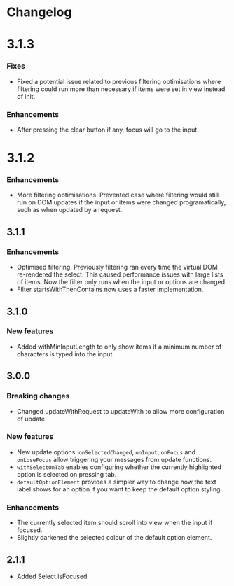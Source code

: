 # Changelog

# 3.1.3

### Fixes

- Fixed a potential issue related to previous filtering optimisations where filtering could run more than necessary if items were set in view instead of init.

### Enhancements

- After pressing the clear button if any, focus will go to the input.

# 3.1.2

### Enhancements

- More filtering optimisations. Prevented case where filtering would still run on DOM updates if the input or items were changed programatically, such as when updated by a request.

## 3.1.1

### Enhancements

- Optimised filtering. Previously filtering ran every time the virtual DOM re-rendered the select. This caused performance issues with large lists of items. Now the filter only runs when the input or options are changed.
- Filter startsWithThenContains now uses a faster implementation.

## 3.1.0

### New features

- Added withMinInputLength to only show items if a minimum number of characters is typed into the input.

## 3.0.0

### Breaking changes

- Changed updateWithRequest to updateWith to allow more configuration of update.

### New features

- New update options: `onSelectedChanged`, `onInput`, `onFocus` and `onLoseFocus` allow triggering your messages from update functions.
- `withSelectOnTab` enables configuring whether the currently highlighted option is selected on pressing tab.
- `defaultOptionElement` provides a simpler way to change how the text label shows for an option if you want to keep the default option styling.

### Enhancements

- The currently selected item should scroll into view when the input if focused.
- Slightly darkened the selected colour of the default option element.

## 2.1.1

- Added Select.isFocused

